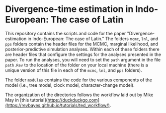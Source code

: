 # Divergence-time estimation in Indo-European: The case of Latin

This repository contains the scripts and code for the paper "Divergence-estimation in Indo-European: The case of Latin." The folders `mcmc`, `lnl`, and `pps` folders contain the header files for the MCMC, marginal likelihood, and posterior-predictive simulation analyses. Within each of these folders there are header files that configure the settings for the analyses presented in the paper. To run the analyses, you will need to set the `path` argument in the file `path.Rev` to the location of the folder on your local machine (there is a unique version of this file in each of the `mcmc`, `lnl`, and `pps` folders).

The folder `modules` contains the code for the various components of the model (i.e., tree model, clock model, character-change model).

The organization of the directories follows the workflow laid out by Mike May in 
[this tutorial](https://duckduckgo.com](https://revbayes.github.io/tutorials/ted_workflow/).
